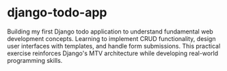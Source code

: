 # django-todo-app
Building my first Django todo application to understand fundamental web development concepts. Learning to implement CRUD functionality, design user interfaces with templates, and handle form submissions. This practical exercise reinforces Django's MTV architecture while developing real-world programming skills.
